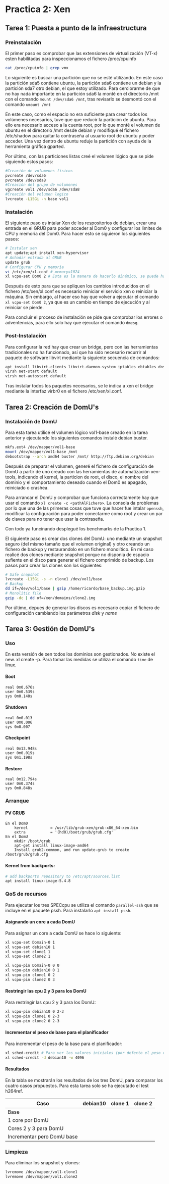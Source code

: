 # Practica 2: Xen

## Tarea 1: Puesta a punto de la infraestructura

### Preinstalación

El primer paso es comprobar que las extensiones de virtualización (VT-x) esten habilitadas para inspeccionamos el fichero /proc/cpuinfo
```bash
cat /proc/cpuinfo | grep vmx
```
Lo siguiente es buscar una partición que no se esté utilizando. En este caso la partición sda5 contiene ubuntu, la partición sda6 contiene un debian y la partición sda7 otro debian, el que estoy utilizado. Para cerciorarme de que no hay nada importante en la partición sda6 la monté en el directorio /mnt con el comando `mount /dev/sda6 /mnt`, tras revisarlo se desmontó con el comando `umount /mnt`

En este caso, como el espacio no era suficiente para crear todos los volúmenes necesarios, tuve que que reducir la partición de ubuntu. Para ello era necesario acceso a la cuenta root, por lo que monté el volumen de ubuntu en el directorio /mnt desde debian y modifiqué el fichero /etc/shadow para quitar la contraseña al usuario root de ubuntu y poder acceder. Una vez dentro de ubuntu reduje la partición con ayuda de la herramienta gráfica gparted.

Por último, con las particiones listas creé el volumen lógico que se pide siguiendo estos pasos:
```sh
#Creación de volumenes fisicos
pvcreate /dev/sda6
pvcreate /dev/sda8
#Creación del grupo de volumenes
vgcreate vol1 /dev/sda6 /dev/sda8
#Creación del volumen logico
lvcreate -L15Gi -n base vol1
```

### Instalación

El siguiente paso es intalar Xen de los respositorios de debian, crear una entrada en el GRUB para poder acceder al Dom0 y configurar los limites de CPU y memoria del Dom0. Para hacer esto se siguieron los siguientes pasos:
```bash
# Instalar xen
apt update;apt install xen-hypervisor
# Anhadir entrada al GRUB
update grub
# Configurar CPU y memoria
vi /etc/xen/xl.conf # memory=1024
xl vcpu-set Dom0 2 # Esta es la manera de hacerlo dinámico, se puede hacer también estatico modificando el fichero como hice con la memoria
```
Después de esto para que se apliquen los cambios introducidos en el fichero /etc/xen/xl.conf es necesario reiniciar el servicio xen o reiniciar la máquina. Sin embargo, al hacer eso hay que volver a ejecutar el comando `xl vcpu-set Dom0 2`, ya que es un cambio en tiempo de ejecución y al reiniciar se pierde.

Para concluir el proceso de instalación se pide que comprobar los errores o adventencias, para ello solo hay que ejecutar el comando `dmesg`.

### Post-Instalación

Para configurar la red hay que crear un bridge, pero con las herramientas tradicionales no ha funcionado, así que ha sido necesario recurrir al paquete de software libvirt mediante la siguiente secuencia de comandos:

```sh
apt install libvirt-clients libvirt-daemon-system iptables ebtables dnsmasq-base
virsh net-start default
virsh net-autostart default
```
Tras instalar todos los paquetes necesarios, se le indica a xen el bridge mediante la interfaz virbr0 en el fichero /etc/xen/xl.conf.
## Tarea 2: Creación de DomU's

### Instalación de DomU
Para esta tarea utilicé el volumen lógico vol1-base creado en la tarea anterior y ejecutando los siguientes comandos instalé debian buster.
```bash
mkfs.ext4 /dev/mapper/vol1-base
mount /dev/mapper/vol1-base /mnt
debootstrap --arch amd64 buster /mnt/ http://ftp.debian.org/debian
```
Después de preparar el volumen, generé el fichero de configuración de DomU a partir de uno creado con las herramientas de automatización xen-tools, indicando el kernel, la particion de root, el disco, el nombre del dominio y el comportamiento deseado cuando el Dom0 es apagado, reiniciado o crashea.

Para arrancar el DomU y comprobar que funciona correctamente hay que usar el comando `xl create -c <pathAlFichero>`. La consola da problemas por lo que una de las primeras cosas que tuve que hacer fue intalar `openssh`, modificar la configuración para poder conectarme como root y crear un par de claves para no tener que usar la contraseña.

Con todo ya funcinando desplegué los benchmarks de la Practica 1.

El siguiente paso es crear dos clones del DomU: uno mediante un snapshot seguro (del mismo tamaño que el volumen original) y otro creando un fichero de backup y restaurandolo en un fichero monolítico. En mi caso realicé dos clones mediante snapshot porque no disponia de espacio sufiente en el disco para generar el fichero comprimido de backup. Los pasos para crear los clones son los siguientes:
```bash
# Safe snapshot
lvcreate -L15Gi -s -n clone1 /dev/vol1/base
# Backup
dd if=/dev/vol1/base | gzip /home/ricardo/base_backup.img.gzip
# Monolitic file
gzip -dc | dd of=/xen/domains/clone2.img
```
Por último, depues de generar los discos es necesario copiar el fichero de configuración cambiando los parámetros *disk* y *name*
## Tarea 3: Gestión de DomU's

### Uso

En esta versión de xen todos los dominios son gestionados. No existe el new. xl create -p. Para tomar las medidas se utiliza el comando `time` de linux.

#### Boot
```
real 0m0.676s
user 0m0.539s
sys 0m0.140s
```
#### Shutdown
```
real 0m0.013
user 0m0.006
sys 0m0.007
```
#### Checkpoint 
```
real 0m13.948s
user 0m0.019s
sys 0m1.198s
```
#### Restore
```
real 0m12.794s
user 0m0.374s
sys 0m0.848s
```
### Arranque

#### PV GRUB
```
En el Dom0
	kernel          = /usr/lib/grub-xen/grub-x86_64-xen.bin
	extra           = '(hd0)/boot/grub/grub.cfg'
En el DomU
	mkdir /boot/grub
	apt-get install linux-image-amd64
	Install grub2-common, and run update-grub to create /boot/grub/grub.cfg
```

#### Kernel from backports: 
```sh
# add backports repository to /etc/apt/sources.list
apt install linux-image-5.4.8
```

### QoS de recursos

Para ejecutar los tres SPECcpu se utiliza el comando `parallel-ssh` que se incluye en el paquete pssh. Para instalarlo `apt install pssh`.

#### Asignando un core a cada DomU

Para asignar un core a cada DomU se hace lo siguiente:
```bash
xl vcpu-set Domain-0 1
xl vcpu-set debian10 1
xl vcpu-set clone1 1
xl vcpu-set clone2 1

xl vcpu-pin Domain-0 0 0
xl vcpu-pin debian10 0 1
xl vcpu-pin clone1 0 2
xl vcpu-pin clone2 0 3
```

#### Restringir las cpu 2 y 3 para los DomU

Para restringir las cpu 2 y 3 para los DomU:
```bash
xl vcpu-pin debian10 0 2-3
xl vcpu-pin clone1 0 2-3
xl vcpu-pin clone2 0 2-3
```

#### Incrementar el peso de base para el planificador

Para incrementar el peso de la base para el planificador:

```bash
xl sched-credit # Para ver los valores iniciales (por defecto el peso es 256)
xl sched-credit -d debian10 -w 4096
```
#### Resultados

En la tabla se mostrarán los resultados de los tres DomU, para comparar los cuatro casos propuestos. Para esta tarea solo se ha ejecutado el test h264ref.

| Caso | debian10 | clone 1 | clone 2|
|---|---|---| --- |
|Base||||
|1 core por DomU||||
|Cores 2 y 3 para DomU||||
|Incrementar pero DomU base||||


### Limpieza

Para eliminar los snapshot y clones:

```bash
lvremove /dev/mapper/vol1-clone1
lvremove /dev/mapper/vol1.clone2
```